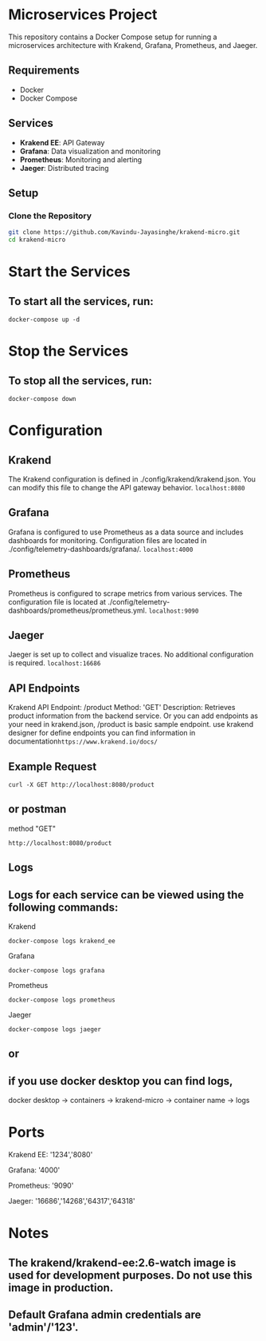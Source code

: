 # Microservices Project

This repository contains a Docker Compose setup for running a microservices architecture with Krakend, Grafana, Prometheus, and Jaeger.

## Requirements

- Docker
- Docker Compose

## Services

- **Krakend EE**: API Gateway 
- **Grafana**: Data visualization and monitoring 
- **Prometheus**: Monitoring and alerting 
- **Jaeger**: Distributed tracing 

## Setup

### Clone the Repository

```sh
git clone https://github.com/Kavindu-Jayasinghe/krakend-micro.git
cd krakend-micro
```
# Start the Services
## To start all the services, run:
```
docker-compose up -d
```
# Stop the Services
## To stop all the services, run:
```
docker-compose down

```
# Configuration
## Krakend 
The Krakend configuration is defined in ./config/krakend/krakend.json. You can modify this file to change the API gateway behavior.
```localhost:8080```
## Grafana 
Grafana is configured to use Prometheus as a data source and includes dashboards for monitoring. Configuration files are located in ./config/telemetry-dashboards/grafana/.
```localhost:4000```
## Prometheus 
Prometheus is configured to scrape metrics from various services. The configuration file is located at ./config/telemetry-dashboards/prometheus/prometheus.yml.
```localhost:9090```
## Jaeger 
Jaeger is set up to collect and visualize traces. No additional configuration is required.
```localhost:16686```
## API Endpoints
Krakend API
Endpoint: /product
Method: 'GET'
Description: Retrieves product information from the backend service.
Or you can add endpoints as your need in krakend.json, /product is basic sample endpoint. use krakend designer for define endpoints you can find information in documentation```https://www.krakend.io/docs/ ```
## Example Request
```
curl -X GET http://localhost:8080/product

```
## or postman
method "GET"
```
http://localhost:8080/product
```
## Logs
## Logs for each service can be viewed using the following commands:
 Krakend
 ```
docker-compose logs krakend_ee

```
Grafana
```
docker-compose logs grafana

```
Prometheus
```
docker-compose logs prometheus

```
Jaeger
```
docker-compose logs jaeger

```
## or 
## if you use docker desktop you can find logs, 
docker desktop -> containers -> krakend-micro -> container name -> logs 
# Ports
Krakend EE: '1234','8080'

Grafana: '4000'

Prometheus: '9090'

Jaeger: '16686','14268','64317','64318'

# Notes
## The krakend/krakend-ee:2.6-watch image is used for development purposes. Do not use this image in production.
## Default Grafana admin credentials are 'admin'/'123'.



